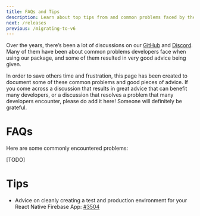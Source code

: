 ```yaml
---
title: FAQs and Tips
description: Learn about top tips from and common problems faced by the React Native Firebase community.
next: /releases
previous: /migrating-to-v6
---
```


Over the years, there’s been a lot of discussions on our [GitHub]( https://github.com/invertase/react-native-firebase) and [Discord]( https://invertase.link/discord). Many of them have been about common problems developers face when using our package, and some of them resulted in very good advice being given.

In order to save others time and frustration, this page has been created to document some of these common problems and good pieces of advice.
If you come across a discussion that results in great advice that can benefit many developers, or a discussion that resolves a problem that many developers encounter, please do add it here! Someone will definitely be grateful.


# FAQs

Here are some commonly encountered problems:

[TODO]

# Tips
 - Advice on cleanly creating a test and production environment for your React Native Firebase App: [#3504]( https://github.com/invertase/react-native-firebase/issues/3504)
